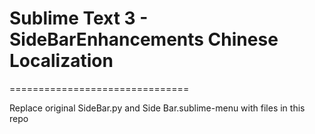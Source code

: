 # Sublime Text 3 - SideBarEnhancements Chinese Localization
===============================

Replace original SideBar.py and Side Bar.sublime-menu with files in this repo